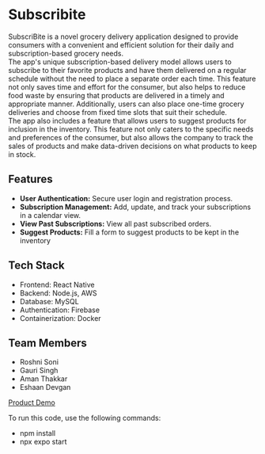 # Subscribite

SubscriBite is a novel grocery delivery application designed to provide consumers with a convenient and efficient solution for their daily and subscription-based grocery needs.<br>
The app's unique subscription-based delivery model allows users to subscribe to their favorite products and have them delivered on a regular schedule without the need to place a separate order each time. This feature not only saves time and effort for the consumer, but also helps to reduce food waste by ensuring that products are delivered in a timely and appropriate manner. Additionally, users can also place one-time grocery deliveries and choose from fixed time slots that suit their schedule.<br>
The app also includes a feature that allows users to suggest products for inclusion in the inventory. This feature not only caters to the specific needs and preferences of the consumer, but also allows the company to track the sales of products and make data-driven decisions on what products to keep in stock.

## Features
- **User Authentication:** Secure user login and registration process.
- **Subscription Management:** Add, update, and track your subscriptions in a calendar view.
- **View Past Subscriptions:** View all past subscribed orders.
- **Suggest Products:** Fill a form to suggest products to be kept in the inventory

## Tech Stack
- Frontend: React Native
- Backend: Node.js, AWS
- Database: MySQL
- Authentication: Firebase
- Containerization: Docker

## Team Members
- Roshni Soni
- Gauri Singh
- Aman Thakkar
- Eshaan Devgan

[Product Demo](https://youtu.be/3NsahPNCTsk?feature=shared "Product Demo - Click to Watch!")

To run this code, use the following commands:
- npm install
- npx expo start

